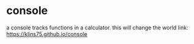 # console
a console tracks functions in a calculator. this will change the world
link: https://klins75.github.io/console
